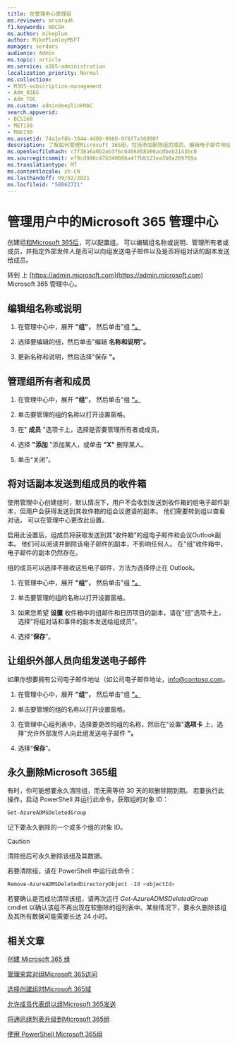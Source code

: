 ```yaml
---
title: 在管理中心管理组
ms.reviewer: arvaradh
f1.keywords: NOCSH
ms.author: mikeplum
author: MikePlumleyMSFT
manager: serdars
audience: Admin
ms.topic: article
ms.service: o365-administration
localization_priority: Normal
ms.collection:
- M365-subscription-management
- Adm_O365
- Adm_TOC
ms.custom: admindeeplinkMAC
search.appverid:
- BCS160
- MET150
- MOE150
ms.assetid: 74a1ef8b-3844-4d08-9980-9f8f7a36000f
description: 了解如何管理Microsoft 365组，包括添加删除组的成员、编辑电子邮件地址、组名称或说明，以及自定义组的工作方式。
ms.openlocfilehash: c7f38a6a0b2eb3f6c0466858b60ac0beb2143bc0
ms.sourcegitcommit: ef9cd046c47b340686a4f7bb123ea3b0a269769a
ms.translationtype: MT
ms.contentlocale: zh-CN
ms.lasthandoff: 09/02/2021
ms.locfileid: "58862721"
---
```

# <a name="manage-a-group-in-the-microsoft-365-admin-center"></a>管理用户中的Microsoft 365 管理中心

创建组[和Microsoft 365后](create-groups.md)，可以配置组。 可以编辑组名称或说明、管理所有者或成员，并指定外部发件人是否可以向组发送电子邮件以及是否将组对话的副本发送给成员。

转到 上 [https://admin.microsoft.com](https://admin.microsoft.com) Microsoft 365 管理中心。

## <a name="edit-the-group-name-or-description"></a>编辑组名称或说明

1. 在管理中心中，展开 **"组"，** 然后单击"组 <a href="https://go.microsoft.com/fwlink/p/?linkid=2052855" target="_blank">**"。**</a>

2. 选择要编辑的组，然后单击"编辑 **名称和说明"。**

3. 更新名称和说明，然后选择"保存 **"。**

## <a name="manage-group-owners-and-members"></a>管理组所有者和成员

1. 在管理中心中，展开 **"组"，** 然后单击"组 <a href="https://go.microsoft.com/fwlink/p/?linkid=2052855" target="_blank">**"。**</a>

2. 单击要管理的组的名称以打开设置窗格。

3. 在" **成员** "选项卡上，选择是否要管理所有者或成员。

4. 选择 **"添加** "添加某人，或单击 **"X"** 删除某人。

5. 单击“关闭”。

## <a name="send-copies-of-conversations-to-group-members-inboxes"></a>将对话副本发送到组成员的收件箱
  
使用管理中心创建组时，默认情况下，用户不会收到发送到收件箱的组电子邮件副本，但用户会获得发送到其收件箱的组会议邀请的副本。 他们需要转到组以查看对话。 可以在管理中心更改此设置。

启用此设置后，组成员将获取发送到其"收件箱"的组电子邮件和会议Outlook副本。 他们可以阅读并删除该电子邮件的副本，不影响任何人。 在"组"收件箱中，电子邮件的副本仍然存在。

组的成员可以选择不接收这些电子邮件，方法为选择停止在 Outlook。

1. 在管理中心中，展开 **"组"，** 然后单击"组 <a href="https://go.microsoft.com/fwlink/p/?linkid=2052855" target="_blank">**"。**</a>

2. 单击要管理的组的名称以打开设置窗格。

3. 如果您希望 **设置** 收件箱中的组邮件和日历项目的副本，请在"组"选项卡上，选择"将组对话和事件的副本发送给组成员"。

4. 选择“**保存**”。

## <a name="let-people-outside-the-organization-email-the-group"></a>让组织外部人员向组发送电子邮件

如果你想要拥有公司电子邮件地址（如公司电子邮件地址，info@contoso.com。
 
1. 在管理中心中，展开 **"组"，** 然后单击"组 <a href="https://go.microsoft.com/fwlink/p/?linkid=2052855" target="_blank">**"。**</a>

2. 单击要管理的组的名称以打开设置窗格。

3. 在管理中心组列表中，选择要更改的组的名称，然后在"设置"**选项卡** 上，选择"允许外部发件人向此组发送电子邮件 **"。**
    
4. 选择“**保存**”。

## <a name="permanently-delete-a-microsoft-365-group"></a>永久删除Microsoft 365组

有时，你可能想要永久清除组，而无需等待 30 天的软删除期到期。 若要执行此操作，启动 PowerShell 并运行此命令，获取组的对象 ID：
 
 ```powershell
Get-AzureADMSDeletedGroup
```

记下要永久删除的一个或多个组的对象 ID。
  
> [!CAUTION]
> 清除组后可永久删除该组及其数据。 
  
若要清除组，请在 PowerShell 中运行此命令：

```powershell
Remove-AzureADMSDeletedDirectoryObject -Id <objectId>
```

若要确认是否成功清除该组，请再次运行  *Get-AzureADMSDeletedGroup*  cmdlet 以确认该组不再出现在软删除的组列表中。某些情况下，要永久删除该组及其所有数据可能需要长达 24 小时。 
  
## <a name="related-articles"></a>相关文章

[创建 Microsoft 365 组](create-groups.md)

[管理来宾对组Microsoft 365访问](https://support.microsoft.com/office/bfc7a840-868f-4fd6-a390-f347bf51aff6)

[选择创建组时Microsoft 365域](../../solutions/choose-domain-to-create-groups.md)

[允许成员代表组以组Microsoft 365发送](../../solutions/allow-members-to-send-as-or-send-on-behalf-of-group.md)

[将通讯组列表升级到Microsoft 365组](../manage/upgrade-distribution-lists.md)

[使用 PowerShell Microsoft 365组](../../enterprise/manage-microsoft-365-groups-with-powershell.md)
